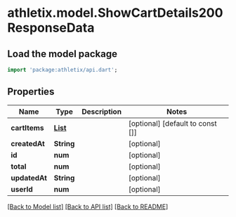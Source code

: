 # athletix.model.ShowCartDetails200ResponseData

## Load the model package
```dart
import 'package:athletix/api.dart';
```

## Properties
Name | Type | Description | Notes
------------ | ------------- | ------------- | -------------
**cartItems** | [**List<ShowCartDetails200ResponseDataCartItemsInner>**](ShowCartDetails200ResponseDataCartItemsInner.md) |  | [optional] [default to const []]
**createdAt** | **String** |  | [optional] 
**id** | **num** |  | [optional] 
**total** | **num** |  | [optional] 
**updatedAt** | **String** |  | [optional] 
**userId** | **num** |  | [optional] 

[[Back to Model list]](../README.md#documentation-for-models) [[Back to API list]](../README.md#documentation-for-api-endpoints) [[Back to README]](../README.md)


